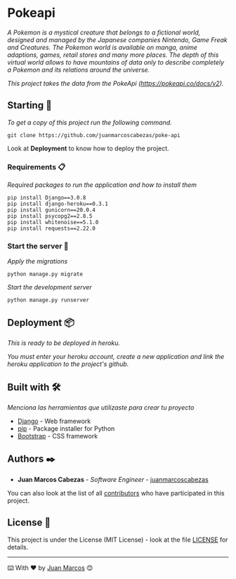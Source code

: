 # Pokeapi

_A Pokemon is a mystical creature that belongs to a fictional world, designed
and managed by the Japanese companies Nintendo, Game Freak and
Creatures. The Pokemon world is available on manga, anime adaptions, games,
retail stores and many more places.
The depth of this virtual world allows to have mountains of data only to describe
completely a Pokemon and its relations around the universe._

_This project takes the data from the PokeApi (https://pokeapi.co/docs/v2)._


## Starting 🚀

_To get a copy of this project run the following command._

`
git clone https://github.com/juanmarcoscabezas/poke-api
`

Look at **Deployment** to know how to deploy the project.

### Requirements 📋

_Required packages to run the application and how to install them_

```
pip install Django==3.0.8
pip install django-heroku==0.3.1
pip install gunicorn==20.0.4
pip install psycopg2==2.8.5
pip install whitenoise==5.1.0
pip install requests==2.22.0
```

### Start the server 🔧

_Apply the migrations_

`
python manage.py migrate
`

_Start the development server_

`
python manage.py runserver
`

## Deployment 📦

_This is ready to be deployed in heroku._

_You must enter your heroku account, create a new application and link the heroku application to the project's github._

## Built with 🛠️

_Menciona las herramientas que utilizaste para crear tu proyecto_

* [Django](https://www.djangoproject.com/) - Web framework
* [pip](https://pypi.org/project/pip/) - Package installer for Python
* [Bootstrap](https://getbootstrap.com/) - CSS framework

## Authors ✒️

* **Juan Marcos Cabezas** - *Software Engineer* - [juanmarcoscabezas](https://github.com/juanmarcoscabezas)


You can also look at the list of all [contributors](https://github.com/juanmarcoscabezas/poke-api/AUTHORS) who have participated in this project.

## License 📄

This project is under the License (MIT License) - look at the file [LICENSE](LICENSE) for details.


---
⌨️ With ❤️ by [Juan Marcos](https://github.com/juanmarcoscabezas) 😊